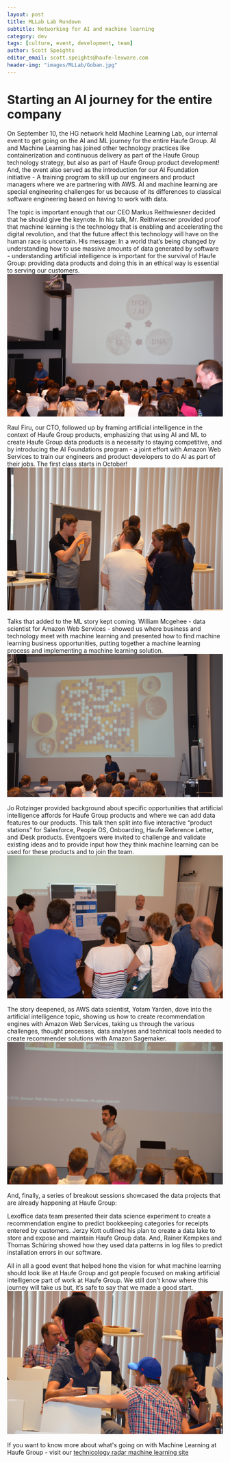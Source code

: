 ```yaml
---
layout: post
title: MLLab Lab Rundown
subtitle: Networking for AI and machine learning
category: dev
tags: [culture, event, development, team]
author: Scott Speights
editor_email: scott.speights@haufe-lexware.com
header-img: "images/MLLab/Goban.jpg"
---
```


# Starting an AI journey for the entire company

On September 10, the HG network held Machine Learning Lab, our internal event to get going on the AI and ML journey for the entire Haufe Group. AI and Machine Learning has joined other technology practices like containerization and continuous delivery as part of the Haufe Group technology strategy, but also as part of Haufe Group product development! And, the event also served as the introduction for our AI Foundation initiative - A training program to skill up our engineers and product managers where we are partnering with AWS. AI and machine learning are special engineering challenges for us because of its differences to classical software engineering based on having to work with data.

The topic is important enough that our CEO Markus Reithwiesner decided that he should give the keynote. In his talk, Mr. Reithwiesner provided proof that machine learning is the technology that is enabling and accelerating the digital revolution, and that the future affect this technology will have on the human race is uncertain. His message: In a world that’s being changed by understanding how to use massive amounts of data generated by software - understanding artificial intelligence is important for the survival of Haufe Group: providing data products and doing this in an ethical way is essential to serving our customers.
![CEO Keynote](../images/MLLab/MRW.jpg)

Raul Firu, our CTO, followed up by framing artificial intelligence in the context of Haufe Group products, emphasizing that using AI and ML to create Haufe Group data products is a necessity to staying competitive, and by introducing the AI Foundations program - a joint effort with Amazon Web Services to train our engineers and product developers to do AI as part of their jobs. The first class starts in October!
![CTO Program](../images/MLLab/RF.jpg)

Talks that added to the ML story kept coming. William Mcgehee - data scientist for Amazon Web Services - showed us where business and technology meet with machine learning and presented how to find machine learning business opportunities, putting together a machine learning process and implementing a machine learning solution.
![AWS Process](../images/MLLab/WMgh.jpg)

Jo Rotzinger provided background about specific opportunities that artificial intelligence affords for Haufe Group products and where we can add data features to our products. This talk then split into five interactive “product stations” for Salesforce, People OS, Onboarding, Haufe Reference Letter, and iDesk products. Eventgoers were invited to challenge and validate existing ideas and to provide input how they think machine learning can be used for these products and to join the team.
![Product Stations](../images/MLLab/ProductStation.jpg)

The story deepened, as AWS data scientist, Yotam Yarden, dove into the artificial intelligence topic, showing us how to create recommendation engines with Amazon Web Services, taking us through the various challenges, thought processes, data analyses and technical tools needed to create recommender solutions with Amazon Sagemaker.
![Recommender Engine](../images/MLLab/YY.jpg)

And, finally, a series of breakout sessions showcased the data projects that are already happening at Haufe Group:

Lexoffice data team presented their data science experiment to create a recommendation engine to predict bookkeeping categories for receipts entered by customers. Jerzy Kott outlined his plan to create a data lake to store and expose and maintain Haufe Group data. And, Rainer Kempkes and Thomas Schüring showed how they used data patterns in log files to predict installation errors in our software.

All in all a good event that helped hone the vision for what machine learning should look like at Haufe Group and got people focused on making artificial intelligence part of work at Haufe Group. We still don’t know where this journey will take us but, it’s safe to say that we made a good start.
![Engaged!](../images/MLLab/highlyengaged.jpg)

If you want to know more about what's going on with Machine Learning at Haufe Group - visit our [technicology radar machine learning site](http://techradar.haufe.io/techradar/data-science-and-analytics/machine-learning.html)
